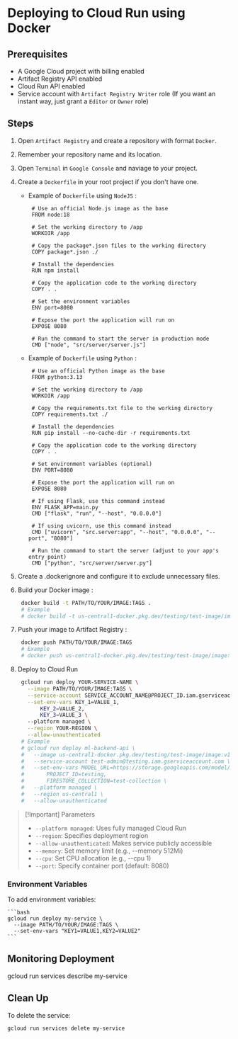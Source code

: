
# Deploying to Cloud Run using Docker

## Prerequisites

- A Google Cloud project with billing enabled
- Artifact Registry API enabled
- Cloud Run API enabled
- Service account with `Artifact Registry Writer` role 
  (If you want an instant way, just grant a `Editor` or `Owner` role)

## Steps

1. Open `Artifact Registry` and create a repository with format `Docker`.
2. Remember your repository name and its location.
3. Open `Terminal` in `Google Console` and naviage to your project.
4. Create a `Dockerfile` in your root project if you don't have one.
   - Example of `Dockerfile` using `NodeJS` :

     ```docker
      # Use an official Node.js image as the base
      FROM node:18

      # Set the working directory to /app
      WORKDIR /app

      # Copy the package*.json files to the working directory
      COPY package*.json ./

      # Install the dependencies
      RUN npm install

      # Copy the application code to the working directory
      COPY . .

      # Set the environment variables
      ENV port=8080

      # Expose the port the application will run on
      EXPOSE 8080

      # Run the command to start the server in production mode
      CMD ["node", "src/server/server.js"]
     ```

   - Example of `Dockerfile` using `Python` :

     ```docker
      # Use an official Python image as the base
      FROM python:3.13

      # Set the working directory to /app
      WORKDIR /app

      # Copy the requirements.txt file to the working directory
      COPY requirements.txt ./ 

      # Install the dependencies
      RUN pip install --no-cache-dir -r requirements.txt

      # Copy the application code to the working directory
      COPY . .

      # Set environment variables (optional)
      ENV PORT=8080

      # Expose the port the application will run on
      EXPOSE 8080

      # If using Flask, use this command instead
      ENV FLASK_APP=main.py
      CMD ["flask", "run", "--host", "0.0.0.0"]

      # If using uvicorn, use this command instead
      CMD ["uvicorn", "src.server:app", "--host", "0.0.0.0", "--port", "8080"]

      # Run the command to start the server (adjust to your app's entry point)
      CMD ["python", "src/server/server.py"]

     ```

5. Create a .dockerignore and configure it to exclude unnecessary files.
6. Build your Docker image :

   ```bash
    docker build -t PATH/TO/YOUR/IMAGE:TAGS .
    # Example
    # docker build -t us-central1-docker.pkg.dev/testing/test-image/image:v1 .
   ```

7. Push your image to Artifact Registry :

   ```bash
    docker push PATH/TO/YOUR/IMAGE:TAGS
    # Example
    # docker push us-central1-docker.pkg.dev/testing/test-image/image:v1
   ```

8. Deploy to Cloud Run

   ```bash
    gcloud run deploy YOUR-SERVICE-NAME \
      --image PATH/TO/YOUR/IMAGE:TAGS \
      --service-account SERVICE_ACCOUNT_NAME@PROJECT_ID.iam.gserviceaccount.com \
      --set-env-vars KEY_1=VALUE_1,
          KEY_2=VALUE_2,
          KEY_3=VALUE_3 \
      --platform managed \
      --region YOUR-REGION \
      --allow-unauthenticated
    # Example
    # gcloud run deploy ml-backend-api \
    #   --image us-central1-docker.pkg.dev/testing/test-image/image:v1 \
    #   --service-account test-admin@testing.iam.gserviceaccount.com \
    #   --set-env-vars MODEL_URL=https://storage.googleapis.com/model/model.json,
    #       PROJECT_ID=testing,
    #       FIRESTORE_COLLECTION=test-collection \
    #   --platform managed \
    #   --region us-central1 \
    #   --allow-unauthenticated
   ```

>[!Important] Parameters
>
> - `--platform managed`: Uses fully managed Cloud Run
> - `--region`: Specifies deployment region
> - `--allow-unauthenticated`: Makes service publicly accessible
> - `--memory`: Set memory limit (e.g., --memory 512Mi)
> - `--cpu`: Set CPU allocation (e.g., --cpu 1)
> - `--port`: Specify container port (default: 8080)

### Environment Variables

To add environment variables:

    ```bash
    gcloud run deploy my-service \
      --image PATH/TO/YOUR/IMAGE:TAGS \
      --set-env-vars "KEY1=VALUE1,KEY2=VALUE2"
    ```

## Monitoring Deployment

gcloud run services describe my-service

## Clean Up

To delete the service:

```bash
gcloud run services delete my-service
```
